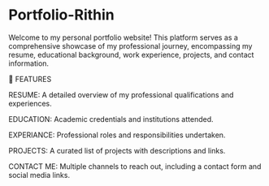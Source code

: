 # Portfolio-Rithin
Welcome to my personal portfolio website! This platform serves as a comprehensive showcase of my professional journey, encompassing my resume, educational background, work experience, projects, and contact information.

📄 FEATURES


RESUME:  A detailed overview of my professional qualifications and experiences.

EDUCATION:  Academic credentials and institutions attended.

EXPERIANCE:  Professional roles and responsibilities undertaken.

PROJECTS:  A curated list of projects with descriptions and links.

CONTACT ME:  Multiple channels to reach out, including a contact form and social media links.
